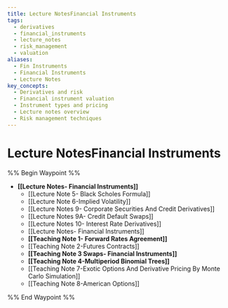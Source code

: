 ```yaml
---
title: Lecture NotesFinancial Instruments
tags:
  - derivatives
  - financial_instruments
  - lecture_notes
  - risk_management
  - valuation
aliases:
  - Fin Instruments
  - Financial Instruments
  - Lecture Notes
key_concepts:
  - Derivatives and risk
  - Financial instrument valuation
  - Instrument types and pricing
  - Lecture notes overview
  - Risk management techniques
---
```


# Lecture NotesFinancial Instruments

%% Begin Waypoint %%
- **[[Lecture Notes- Financial Instruments]]**
	- [[Lecture Note 5- Black Scholes Formula]]
	- [[Lecture Note 6-Implied Volatility]]
	- [[Lecture Notes 9- Corporate Securities And Credit Derivatives]]
	- [[Lecture Notes 9A- Credit Default Swaps]]
	- [[Lecture Notes 10- Interest Rate Derivatives]]
	- [[Lecture Notes- Financial Instruments]]
	- **[[Teaching Note 1- Forward Rates Agreement]]**
	- [[Teaching Note 2-Futures Contracts]]
	- **[[Teaching Note 3 Swaps- Financial Instruments]]**
	- **[[Teaching Note 4-Multiperiod Binomial Trees]]**
	- [[Teaching Note 7-Exotic Options And Derivative Pricing By Monte Carlo Simulation]]
	- [[Teaching Note 8-American Options]]

%% End Waypoint %%